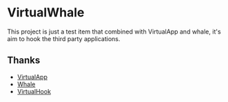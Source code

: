 # VirtualWhale
  This project is just a test item that combined with VirtualApp and whale, it's aim to hook the third party applications.

Thanks 
---
  - [VirtualApp](https://github.com/asLody/VirtualApp)<br/>
  - [Whale](https://github.com/asLody/whale)<br/>
  - [VirtualHook](https://github.com/PAGalaxyLab/VirtualHook)<br/>
